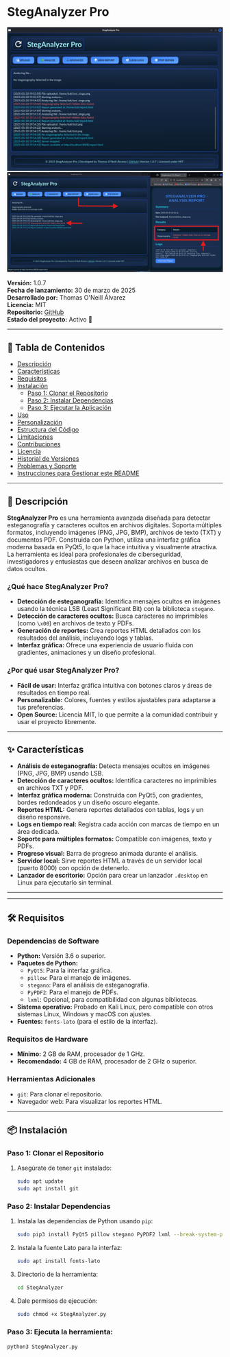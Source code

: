 # StegAnalyzer Pro

![StegAnalyzer Pro](https://github.com/ccyl13/StegAnalyzer/blob/main/Steg.png?raw=true) <!-- Reemplaza con la ruta a tu logo si lo tienes, por ejemplo: ![StegAnalyzer Pro Logo](logo.png) -->
![StegAnalyzer Pro](https://github.com/ccyl13/StegAnalyzer/blob/main/StegAnalyzer.png?raw=true)


**Versión:** 1.0.7  
**Fecha de lanzamiento:** 30 de marzo de 2025  
**Desarrollado por:** Thomas O'Neill Álvarez  
**Licencia:** MIT  
**Repositorio:** [GitHub](https://github.com/ccyl13/StegAnalyzer)  
**Estado del proyecto:** Activo 🚀

---

## 📖 Tabla de Contenidos

- [Descripción](#descripción)
- [Características](#características)
- [Requisitos](#requisitos)
- [Instalación](#instalación)
  - [Paso 1: Clonar el Repositorio](#paso-1-clonar-el-repositorio)
  - [Paso 2: Instalar Dependencias](#paso-2-instalar-dependencias)
  - [Paso 3: Ejecutar la Aplicación](#paso-3-ejecutar-la-aplicación)
- [Uso](#uso)
- [Personalización](#personalización)
- [Estructura del Código](#estructura-del-código)
- [Limitaciones](#limitaciones)
- [Contribuciones](#contribuciones)
- [Licencia](#licencia)
- [Historial de Versiones](#historial-de-versiones)
- [Problemas y Soporte](#problemas-y-soporte)
- [Instrucciones para Gestionar este README](#instrucciones-para-gestionar-este-readme)

---

## 📝 Descripción

**StegAnalyzer Pro** es una herramienta avanzada diseñada para detectar esteganografía y caracteres ocultos en archivos digitales. Soporta múltiples formatos, incluyendo imágenes (PNG, JPG, BMP), archivos de texto (TXT) y documentos PDF. Construida con Python, utiliza una interfaz gráfica moderna basada en PyQt5, lo que la hace intuitiva y visualmente atractiva. La herramienta es ideal para profesionales de ciberseguridad, investigadores y entusiastas que deseen analizar archivos en busca de datos ocultos.

### ¿Qué hace StegAnalyzer Pro?
- **Detección de esteganografía:** Identifica mensajes ocultos en imágenes usando la técnica LSB (Least Significant Bit) con la biblioteca `stegano`.
- **Detección de caracteres ocultos:** Busca caracteres no imprimibles (como `\x00`) en archivos de texto y PDFs.
- **Generación de reportes:** Crea reportes HTML detallados con los resultados del análisis, incluyendo logs y tablas.
- **Interfaz gráfica:** Ofrece una experiencia de usuario fluida con gradientes, animaciones y un diseño profesional.

### ¿Por qué usar StegAnalyzer Pro?
- **Fácil de usar:** Interfaz gráfica intuitiva con botones claros y áreas de resultados en tiempo real.
- **Personalizable:** Colores, fuentes y estilos ajustables para adaptarse a tus preferencias.
- **Open Source:** Licencia MIT, lo que permite a la comunidad contribuir y usar el proyecto libremente.

---

## ✨ Características

- **Análisis de esteganografía:** Detecta mensajes ocultos en imágenes (PNG, JPG, BMP) usando LSB.
- **Detección de caracteres ocultos:** Identifica caracteres no imprimibles en archivos TXT y PDF.
- **Interfaz gráfica moderna:** Construida con PyQt5, con gradientes, bordes redondeados y un diseño oscuro elegante.
- **Reportes HTML:** Genera reportes detallados con tablas, logs y un diseño responsive.
- **Logs en tiempo real:** Registra cada acción con marcas de tiempo en un área dedicada.
- **Soporte para múltiples formatos:** Compatible con imágenes, texto y PDFs.
- **Progreso visual:** Barra de progreso animada durante el análisis.
- **Servidor local:** Sirve reportes HTML a través de un servidor local (puerto 8000) con opción de detenerlo.
- **Lanzador de escritorio:** Opción para crear un lanzador `.desktop` en Linux para ejecutarlo sin terminal.

---



---

## 🛠️ Requisitos

### Dependencias de Software
- **Python:** Versión 3.6 o superior.
- **Paquetes de Python:**
  - `PyQt5`: Para la interfaz gráfica.
  - `pillow`: Para el manejo de imágenes.
  - `stegano`: Para el análisis de esteganografía.
  - `PyPDF2`: Para el manejo de PDFs.
  - `lxml`: Opcional, para compatibilidad con algunas bibliotecas.
- **Sistema operativo:** Probado en Kali Linux, pero compatible con otros sistemas Linux, Windows y macOS con ajustes.
- **Fuentes:** `fonts-lato` (para el estilo de la interfaz).

### Requisitos de Hardware
- **Mínimo:** 2 GB de RAM, procesador de 1 GHz.
- **Recomendado:** 4 GB de RAM, procesador de 2 GHz o superior.

### Herramientas Adicionales
- `git`: Para clonar el repositorio.
- Navegador web: Para visualizar los reportes HTML.

---

## 📦 Instalación

### Paso 1: Clonar el Repositorio
1. Asegúrate de tener `git` instalado:
   ```bash
   sudo apt update
   sudo apt install git
   
### Paso 2: Instalar Dependencias
1. Instala las dependencias de Python usando `pip`:
   ```bash
   sudo pip3 install PyQt5 pillow stegano PyPDF2 lxml --break-system-packages
2. Instala la fuente Lato para la interfaz:
   ```bash
   sudo apt install fonts-lato
3. Directorio de la herramienta:
   ```bash
   cd StegAnalyzer
4. Dale permisos de ejecución:
   ```bash
   sudo chmod +x StegAnalyzer.py

### Paso 3: Ejecuta la herramienta:
 ```bash
python3 StegAnalyzer.py


   
